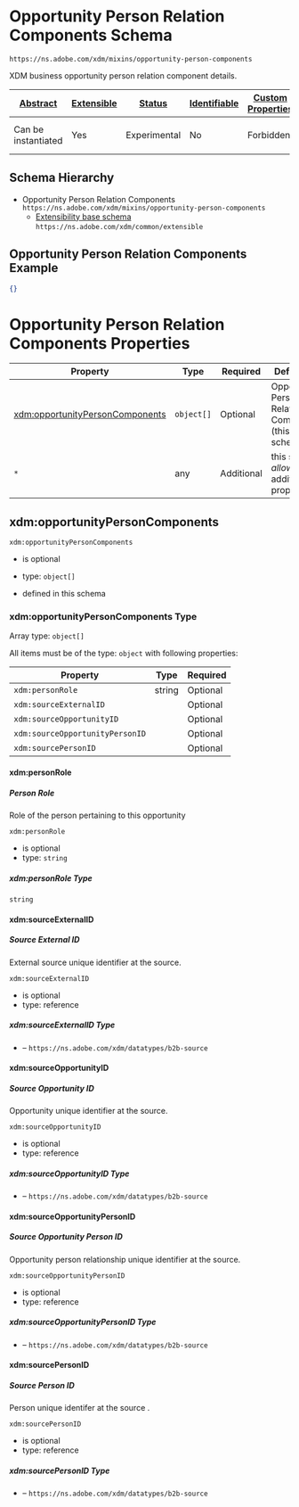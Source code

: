 
# Opportunity Person Relation Components Schema

```
https://ns.adobe.com/xdm/mixins/opportunity-person-components
```

XDM business opportunity person relation component details.

| [Abstract](../../../abstract.md) | [Extensible](../../../extensions.md) | [Status](../../../status.md) | [Identifiable](../../../id.md) | [Custom Properties](../../../extensions.md) | [Additional Properties](../../../extensions.md) | Defined In |
|----------------------------------|--------------------------------------|------------------------------|--------------------------------|---------------------------------------------|-------------------------------------------------|------------|
| Can be instantiated | Yes | Experimental | No | Forbidden | Permitted | [mixins/opportunity/opportunity-person-components.schema.json](mixins/opportunity/opportunity-person-components.schema.json) |
## Schema Hierarchy

* Opportunity Person Relation Components `https://ns.adobe.com/xdm/mixins/opportunity-person-components`
  * [Extensibility base schema](../../datatypes/extensible.schema.md) `https://ns.adobe.com/xdm/common/extensible`


## Opportunity Person Relation Components Example
```json
{}
```

# Opportunity Person Relation Components Properties

| Property | Type | Required | Defined by |
|----------|------|----------|------------|
| [xdm:opportunityPersonComponents](#xdmopportunitypersoncomponents) | `object[]` | Optional | Opportunity Person Relation Components (this schema) |
| `*` | any | Additional | this schema *allows* additional properties |

## xdm:opportunityPersonComponents


`xdm:opportunityPersonComponents`
* is optional
* type: `object[]`

* defined in this schema

### xdm:opportunityPersonComponents Type


Array type: `object[]`

All items must be of the type:
`object` with following properties:


| Property | Type | Required |
|----------|------|----------|
| `xdm:personRole`| string | Optional |
| `xdm:sourceExternalID`|  | Optional |
| `xdm:sourceOpportunityID`|  | Optional |
| `xdm:sourceOpportunityPersonID`|  | Optional |
| `xdm:sourcePersonID`|  | Optional |



#### xdm:personRole
##### Person Role

Role of the person pertaining to this opportunity

`xdm:personRole`
* is optional
* type: `string`

##### xdm:personRole Type


`string`








#### xdm:sourceExternalID
##### Source External ID

External source unique identifier at the source.

`xdm:sourceExternalID`
* is optional
* type: reference

##### xdm:sourceExternalID Type


* []() – `https://ns.adobe.com/xdm/datatypes/b2b-source`







#### xdm:sourceOpportunityID
##### Source Opportunity ID

Opportunity unique identifier at the source.

`xdm:sourceOpportunityID`
* is optional
* type: reference

##### xdm:sourceOpportunityID Type


* []() – `https://ns.adobe.com/xdm/datatypes/b2b-source`







#### xdm:sourceOpportunityPersonID
##### Source Opportunity Person ID

Opportunity person relationship unique identifier at the source.

`xdm:sourceOpportunityPersonID`
* is optional
* type: reference

##### xdm:sourceOpportunityPersonID Type


* []() – `https://ns.adobe.com/xdm/datatypes/b2b-source`







#### xdm:sourcePersonID
##### Source Person ID

Person unique identifer at the source .

`xdm:sourcePersonID`
* is optional
* type: reference

##### xdm:sourcePersonID Type


* []() – `https://ns.adobe.com/xdm/datatypes/b2b-source`











